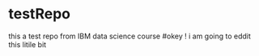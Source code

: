 # testRepo
this a test repo from IBM data science course
#okey ! i am going to eddit this litile bit 
